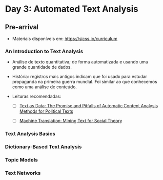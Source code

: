 
<!-- README.md is generated from README.Rmd. Please edit that file -->

# Day 3: Automated Text Analysis

## Pre-arrival

-   Materiais disponíveis em: <https://sicss.io/curriculum>

### An Introduction to Text Analysis

-   Análise de texto quantitativa; de forma automatizada e usando uma
    grande quantidade de dados.

-   História: registros mais antigos indicam que foi usado para estudar
    propaganda na primeira guerra mundial. Foi similar ao que conhecemos
    como uma análise de conteúdo.

-   Leituras recomendadas:

    -   [ ] [Text as Data: The Promise and Pitfalls of Automatic Content
        Analysis Methods for Political
        Texts](https://www.cambridge.org/core/journals/political-analysis/article/text-as-data-the-promise-and-pitfalls-of-automatic-content-analysis-methods-for-political-texts/F7AAC8B2909441603FEB25C156448F20)

    -   [ ] [Machine Translation: Mining Text for Social
        Theory](https://www.annualreviews.org/doi/abs/10.1146/annurev-soc-081715-074206)

### Text Analysis Basics

### Dictionary-Based Text Analysis

### Topic Models

### Text Networks
